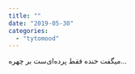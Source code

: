 ```yaml
---
title: ""
date: "2019-05-30"
categories: 
  - "tytomood"
---
```


میگفت ‏خنده فقط پرده‌ای‌ست بر چهره...
